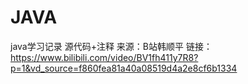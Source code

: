 # JAVA
java学习记录
源代码+注释
来源：B站韩顺平
链接：https://www.bilibili.com/video/BV1fh411y7R8?p=1&vd_source=f860fea81a40a08519d4a2e8cf6b1334
